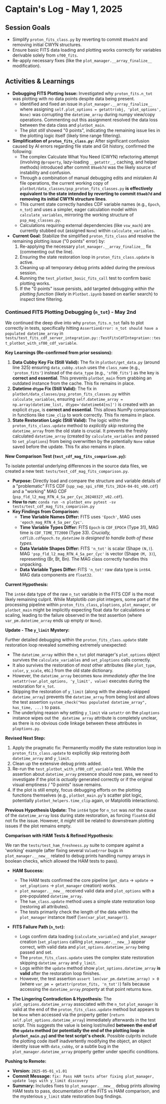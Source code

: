 # Captain's Log - May 1, 2025

## Session Goals

- Simplify `proton_fits_class.py` by reverting to commit `89aeb7d` and removing initial CWYN structures.
- Ensure basic FITS data loading and plotting works correctly for variables derivable solely from `sf00_fits`.
- Re-apply necessary fixes (like the `plot_manager.__array_finalize__` modification).

## Activities & Learnings

- **Debugging FITS Plotting Issue:** Investigated why `proton_fits.n_tot` was plotting with no data points despite data being present.
    - Identified and fixed an issue in `plot_manager.__array_finalize__` where assigning `self.plot_options = getattr(obj, 'plot_options', None)` was corrupting the `datetime_array` during numpy view/copy operations. Commenting out this assignment resolved the data loss between the data class and `plotbot_main`.
    - The plot *still* showed "0 points", indicating the remaining issue lies in the plotting logic itself (likely time range filtering).
- **Simplification of `proton_fits_class.py`:** After significant confusion caused by AI errors regarding file state and Git history, confirmed the following:
    - The complex Calculate What You Need (CWYN) refactoring attempt (involving `@property`, lazy-loading `__getattr__`, caching, and helper methods) introduced after commit `89aeb7d` was the likely source of instability and confusion.
    - Through a combination of manual debugging edits and mistaken AI file operations, the current working copy of `plotbot/data_classes/psp_proton_fits_classes.py` **is effectively equivalent to the state intended by reverting to commit `89aeb7d` and removing its initial CWYN structure lines**. 
    - This current state correctly handles CDF variable names (e.g., `Epoch`, `n_tot`) and uses a simpler, eager calculation model within `calculate_variables`, mirroring the working structure of `psp_mag_classes.py`.
    - Calculations requiring external dependencies (like `vsw_mach`) are currently stubbed out (assigned `None`) within `calculate_variables`.
- **Current Goal:** Stabilize the simplified `proton_fits_class` and resolve the remaining plotting issue ("0 points" error) by:
    1. Re-applying the necessary `plot_manager.__array_finalize__` fix (commenting out the line).
    2. Ensuring the state restoration loop in `proton_fits_class.update` is active.
    3. Cleaning up all temporary debug prints added during the previous session.
    4. Running the `test_plotbot_basic_fits_call` test to confirm basic plotting works.
    5. If the "0 points" issue persists, add targeted debugging *within the plotting function* (likely in `Plotbot.ipynb` based on earlier search) to inspect time filtering. 

### Continued FITS Plotting Debugging (`n_tot`) - May 2nd

We continued the deep dive into why `proton_fits.n_tot` fails to plot correctly in tests, specifically hitting `AssertionError: n_tot should have a populated datetime_array` in `tests/test_fits_cdf_server_integration.py::TestFitsCdfIntegration::test_plotbot_with_sf00_cdf_variable`.

**Key Learnings (Re-confirmed from prior sessions):**

1.  **Data Cubby Key Fix (Still Valid):** The fix in `plotbot/get_data.py` (around line 325) ensuring `data_cubby.stash` uses the `class_name` (e.g., `'proton_fits'`) instead of the `data_type` (e.g., `'sf00_fits'`) as the key is **correct and essential**. This prevents `plotbot_main` from grabbing an outdated instance from the cache. This fix remains in place.
2.  **Datetime `dtype` Fix (Still Valid):** The fix in `plotbot/data_classes/psp_proton_fits_classes.py` within `calculate_variables`, ensuring `self.datetime_array = np.array(datetime_list, dtype='datetime64[ns]')` is created with an explicit `dtype`, is **correct and essential**. This allows NumPy comparisons in functions like `time_clip` to work correctly. This fix remains in place.
3.  **State Restoration Logic (Still Valid):** The logic within the `proton_fits_class.update` method to *explicitly skip* restoring the `datetime_array` from the old state is crucial. It prevents the freshly calculated `datetime_array` (created by `calculate_variables` and passed to `set_ploptions`) from being overwritten by the potentially `None` value saved before the update. This fix also remains in place.

**New Comparison Test (`test_cdf_mag_fits_comparison.py`):**

To isolate potential underlying differences in the source data files, we created a new test: `tests/test_cdf_mag_fits_comparison.py`.

*   **Purpose:** Directly load and compare the structure and variable details of a "problematic" FITS CDF (`spp_swp_spi_sf00_fits_2024-04-01_v00.cdf`) and a "working" MAG CDF (`psp_fld_l2_mag_RTN_4_Sa_per_Cyc_20240327_v02.cdf`).
*   **How to run:** `conda run -n plotbot_env pytest -sv tests/test_cdf_mag_fits_comparison.py`
*   **Key Findings from Comparison:**
    *   **Time Variable Names Differ:** FITS uses `'Epoch'`, MAG uses `'epoch_mag_RTN_4_Sa_per_Cyc'`.
    *   **Time Variable Types Differ:** FITS `Epoch` is `CDF_EPOCH` (Type 31), MAG time is `CDF_TIME_TT2000` (Type 33). *Crucially, `cdflib.cdfepoch.to_datetime` is designed to handle both of these types.*
    *   **Data Variable Shapes Differ:** FITS `'n_tot'` is scalar (Shape `(N,)`). MAG `'psp_fld_l2_mag_RTN_4_Sa_per_Cyc'` is vector (Shape `(M, 3)`), representing (Br, Bt, Bn). The MAG class correctly handles this unpacking.
    *   **Data Variable Types Differ:** FITS `'n_tot'` raw data type is `int64`. MAG data components are `float32`.

**Current Hypothesis:**

The `int64` data type of the raw `n_tot` variable in the FITS CDF is the most likely remaining culprit. While Matplotlib *can* plot integers, some part of the processing pipeline within `proton_fits_class`, `ploptions`, `plot_manager`, or `plotbot_main` might be implicitly expecting float data for calculations or scaling, leading to the failure observed in the test assertion (where `var_pm.datetime_array` ends up empty or `None`).

**Update - The `y_limit` Mystery:**

Further detailed debugging within the `proton_fits_class.update` state restoration loop revealed something extremely unexpected:
- The `datetime_array` within the `n_tot` plot manager's `plot_options` object survives the `calculate_variables` and `set_ploptions` calls correctly.
- It also survives the restoration of *most* other attributes (like `plot_type`, `color`, `y_scale`, etc.) from the old state dictionary.
- However, the `datetime_array` becomes `None` *immediately after* the line `setattr(var.plot_options, 'y_limit', value)` executes during the restoration for `n_tot`.
- Skipping the restoration of `y_limit` (along with the already-skipped `datetime_array`) prevents the `datetime_array` from being lost and allows the test assertion `system_check("Has populated datetime_array", has_time, ...)` to pass.
- The underlying reason why setting `y_limit` via `setattr` on the `ploptions` instance wipes out the `_datetime_array` attribute is completely unclear, as there is no obvious code linkage between these attributes in `ploptions.py`.

**Revised Next Step:**

1.  Apply the pragmatic fix: Permanently modify the state restoration loop in `proton_fits_class.update` to explicitly skip restoring *both* `datetime_array` and `y_limit`.
2.  Clean up the extensive debug prints added.
3.  Re-run the `test_plotbot_with_sf00_cdf_variable` test. While the assertion about `datetime_array` presence should now pass, we need to investigate if the plot is *actually* generated correctly or if the original visual emptiness / "0 points" issue remains.
4.  If the plot is still empty, focus debugging efforts on the plotting functions themselves (e.g., `plotbot_main.py`'s scatter plot logic, potentially `plotbot_helpers.time_clip` again, or Matplotlib interactions).

**Previous Hypothesis Update:** The `int64` type for `n_tot` was *not* the cause of the `datetime_array` loss during state restoration, as forcing `float64` did not fix the issue. However, it *might* still be related to downstream plotting issues if the plot remains empty. 

**Comparison with HAM Tests & Refined Hypothesis:**

We ran the `tests/test_ham_freshness.py` suite to compare against a 'working' example (after fixing several `ValueError` bugs in `plot_manager.__new__` related to debug prints handling numpy arrays in boolean checks, which allowed the HAM tests to pass).

*   **HAM Success:**
    *   The HAM tests confirmed the core pipeline (`get_data` -> `update` -> `set_ploptions` -> `plot_manager` creation) works.
    *   `plot_manager.__new__` received valid data and `plot_options` with a pre-populated `datetime_array`.
    *   The `ham_class.update` method uses a simple state restoration loop (restoring all attributes).
    *   The tests primarily check the length of the data within the `plot_manager` instance itself (`len(var_plot_manager)`).

*   **FITS Failure Path (`n_tot`):**
    *   Logs confirm data loading (`calculate_variables`) and `plot_manager` creation (`set_ploptions` calling `plot_manager.__new__`) appear correct, with valid data and `plot_options.datetime_array` being passed and set.
    *   The `proton_fits_class.update` uses the complex state restoration skipping `datetime_array` and `y_limit`.
    *   Logs *within* the `update` method show `plot_options.datetime_array` **is valid** after the restoration loop finishes.
    *   However, the test assertion `assert len(var_pm.datetime_array) > 0` (where `var_pm = getattr(proton_fits, 'n_tot')`) fails because accessing the `datetime_array` *property* at that point returns `None`.

*   **The Lingering Contradiction & Hypothesis:** The `plot_options.datetime_array` associated with the `n_tot` `plot_manager` is valid at the end of the `proton_fits_class.update` method but appears to be `None` when accessed via the property getter (`return self.plot_options.datetime_array`) immediately afterwards in the test script. This suggests the value is being lost/nulled **between the end of the `update` method (or potentially the end of the plotting loop in `plotbot_main.py`) and the test script's check.** Possible culprits include the plotting code itself inadvertently modifying the object, an object identity issue with `data_cubby`, or a subtle bug in the `plot_manager.datetime_array` property getter under specific conditions. 

**Pushing to Remote:**

- **Version:** `2025-05-01_v1.01`
- **Commit Message:** `fix: Pass HAM tests after fixing plot_manager, update logs with y_limit discovery`
- **Summary:** Includes fixes to `plot_manager.__new__` debug prints allowing HAM tests to pass, documentation of the FITS vs HAM comparison, and the mysterious `y_limit` state restoration bug findings. 